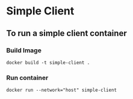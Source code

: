 # Simple Client

## To run a simple client container

### Build Image
```
docker build -t simple-client . 
```
### Run container
```
docker run --network="host" simple-client
```